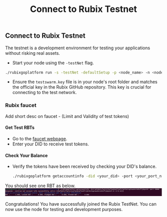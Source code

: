 ﻿---
title: Connect to Rubix Testnet
sidebar_label: Connect to Rubix Testnet
---

## Connect to Rubix Testnet

The testnet is a development environment for testing your applications without risking real assets.

- Start your node using the `-testNet` flag.

```bash
./rubixgoplatform run -s -testNet -defaultSetup -p <node_name> -n <node_number> -grpcPort <grpc_port>
```

- Ensure the `testswarm.key` file is in your node's root folder and matches the official key in the Rubix GitHub repository. This key is crucial for connecting to the test network.

### Rubix faucet

Add short desc on faucet - (Limit and Validity of test tokens)

#### Get Test RBTs
- Go to the [faucet webpage](http://103.209.145.177:4000/).
- Enter your DID to receive test tokens.

#### Check Your Balance
- Verify the tokens have been received by checking your DID's balance.

    ```bash
    ./rubixgoplatform getaccountinfo -did <your_did> -port <your_port_number>
    ```
You should see one RBT as below.
![Account Info](/img/getaccountinfo.png)

Congratulations! You have successfully joined the Rubix TestNet. You can now use the node for testing and development purposes.
